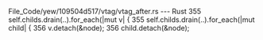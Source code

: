 File_Code/yew/109504d517/vtag/vtag_after.rs --- Rust
355         self.childs.drain(..).for_each(|mut v| {                                                                                                         355         self.childs.drain(..).for_each(|mut child| {
356             v.detach(&node);                                                                                                                             356             child.detach(&node);

